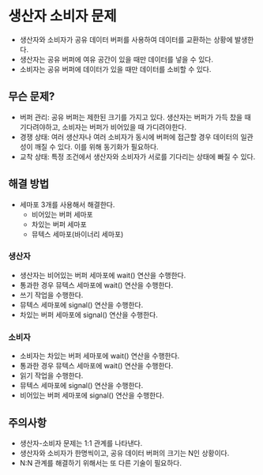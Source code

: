 # 생산자 소비자 문제
- 생산자와 소비자가 공유 데이터 버퍼를 사용하여 데이터를 교환하는 상황에 발생한다.
- 생산자는 공유 버퍼에 여유 공간이 있을 때만 데이터를 넣을 수 있다.
- 소비자는 공유 버퍼에 데이터가 있을 때만 데이터를 소비할 수 있다.

## 무슨 문제?
- 버퍼 관리: 공유 버퍼는 제한된 크기를 가지고 있다. 생산자는 버퍼가 가득 찼을 때 기다려야하고, 소비자는 버퍼가 비어있을 때 가디려야한다.
- 경쟁 상태: 여러 생산자나 여러 소비자가 동시에 버퍼에 접근할 경우 데이터의 일관성이 깨질 수 있다. 이를 위해 동기화가 필요하다.
- 교착 상태: 특정 조건에서 생산자와 소비자가 서로를 기다리는 상태에 빠질 수 있다.

## 해결 방법
- 세마포 3개를 사용해서 해결한다.
  - 비어있는 버퍼 세마포
  - 차있는 버퍼 세마포
  - 뮤텍스 세마포(바이너리 세마포)
### 생산자
- 생산자는 비어있는 버퍼 세마포에 wait() 연산을 수행한다.
- 통과한 경우 뮤텍스 세마포에 wait() 연산을 수행한다.
- 쓰기 작업을 수행한다.
- 뮤텍스 세마포에 signal() 연산을 수행한다.
- 차있는 버퍼 세마포에 signal() 연산을 수행한다.
### 소비자
- 소비자는 차있는 버퍼 세마포에 wait() 연산을 수행한다.
- 통과한 경우 뮤텍스 세마포에 wait() 연산을 수행한다.
- 읽기 작업을 수행한다.
- 뮤텍스 세마포에 signal() 연산을 수행한다.
- 비어있는 버퍼 세마포에 signal() 연산을 수행한다.

## 주의사항
- 생산자-소비자 문제는 1:1 관계를 나타낸다.
- 생산자와 소비자가 한명씩이고, 공유 데이터 버퍼의 크기는 N인 상황이다.
- N:N 관계를 해결하기 위해서는 또 다른 기술이 필요하다.
